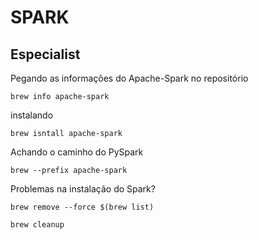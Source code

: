 # SPARK

## Especialist


Pegando as informações do Apache-Spark no repositório

``` 
brew info apache-spark
```
instalando
```
brew isntall apache-spark
```

Achando o caminho do PySpark
```
brew --prefix apache-spark
```

Problemas na instalação do Spark?
```
brew remove --force $(brew list)
```
```
brew cleanup
```